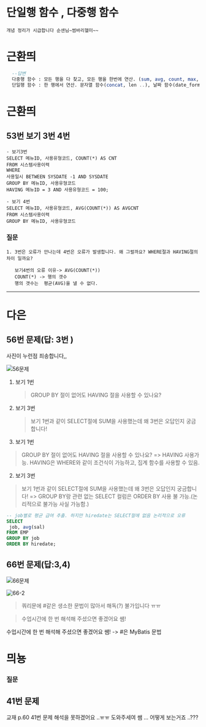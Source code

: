 # 단일행 함수 , 다중행 함수

```
개념 정리가 시급합니다 순샌님~썸바리헬미~~
```


# 근환띄


```sql
  --답변
  다중행 함수 : 모든 행을 다 찾고, 모든 행을 한번에 연산. (sum, avg, count, max, min)
  단일행 함수 : 한 행에서 연산. 문자열 함수(concat, len ..), 날짜 함수(date_format) 
```

# 근환띄 

## 53번 보기 3번 4번

```
- 보기3번
SELECT 메뉴ID, 사용유형코드, COUNT(*) AS CNT
FROM 시스템사용이력
WHERE
사용일시 BETWEEN SYSDATE -1 AND SYSDATE
GROUP BY 메뉴ID, 사용유형코드
HAVING 메뉴ID = 3 AND 사용유형코드 = 100;
```

```
- 보기 4번
SELECT 메뉴ID, 사용유형코드, AVG(COUNT(*)) AS AVGCNT
FROM 시스템사용이력
GROUP BY 메뉴ID, 사용유형코드
```

### 질문

```
1. 3번은 오류가 안나는데 4번은 오류가 발생합니다. 왜 그럴까요? WHERE절과 HAVING절의 차이 일까요?

   보기4번의 오류 이유-> AVG(COUNT(*))
   COUNT(*) -> 행의 갯수
   행의 갯수는  평균(AVG)을 낼 수 없다.
```

---

# 다은

## 56번 문제(답: 3번 )

사진이 누런점 죄송합니다,,

![56문제](https://user-images.githubusercontent.com/96815399/154842184-46df35d2-13dd-4c48-ad5f-51809a3bac5a.jpg)

1. 보기 1번

   > GROUP BY 절이 없어도 HAVING 절을 사용할 수 있나요?

2. 보기 3번
   > 보기 1번과 같이 SELECT절에 SUM을 사용했는데 왜 3번은 오답인지 궁금합니다!

1. 보기 1번 
> GROUP BY 절이 없어도 HAVING 절을 사용할 수 있나요?
=> HAVING 사용가능. HAVING은 WHERE와 같이 조건식이 가능하고, 집계 함수를 사용할 수 있음.

2. 보기 3번
> 보기 1번과 같이 SELECT절에 SUM을 사용했는데 왜 3번은 오답인지 궁금합니다!
=> GROUP BY랑 관련 없는 SELECT 컬럼은 ORDER BY 사용 불 가능.(논리적으로 불가능 사실 가능함.)
```sql
-- job별로 평균 급여 추출. 하지만 hiredate는 SELECT절에 없음 논리적으로 오류
SELECT
 job, avg(sal)
FROM EMP
GROUP BY job
ORDER BY hiredate;
```


## 66번 문제(답:3,4)

![66문제](https://user-images.githubusercontent.com/96815399/154842260-47321000-1c42-4246-9a85-7effa628c027.jpg)

![66-2](https://user-images.githubusercontent.com/96815399/154842269-266dd7f4-ae63-405d-aab1-05a4ac32f0d0.jpg)

> 쿼리문에 #같은 생소한 문법이 많아서 해독(?) 불가입니다 ㅠㅠ

> 수업시간에 한 번 해석해 주셨으면 좋겠어요 쌤!

수업시간에 한 번 해석해 주셨으면 좋겠어요 쌤!
-> #은 MyBatis 문법


# 믜뇽

### 질문

## 41번 문제

교재 p.60 41번 문제 해석을 못하겠어요 ..ㅠㅠ 도와주세여 쌤 ... 어떻게 보는거죠 ..???
